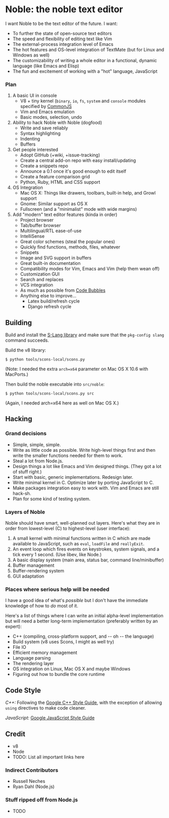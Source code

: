 # Noble: the noble text editor #

I want Noble to be the text editor of the future. I want:

* To further the state of open-source text editors
* The speed and flexibility of editing text like Vim
* The external-process integration level of Emacs
* The hot features and OS-level integration of TextMate (but for Linux
  and Windows as well)
* The customizability of writing a whole editor in a functional,
  dynamic language (like Emacs and Elisp)
* The fun and excitement of working with a "hot" language, JavaScript

### Plan ###

1. A basic UI in console
   * V8 + tiny kernel (`binary`, `io`, `fs`, `system` and `console` modules specified by [CommonJS](http://wiki.commonjs.org/wiki/CommonJS)
   * Vim and Emacs emulation
   * Basic modes, selection, undo
1. Ability to hack Noble with Noble (dogfood)
   * Write and save reliably
   * Syntax highlighting
   * Indenting
   * Buffers
1. Get people interested
   * Adopt GitHub (+wiki, +issue-tracking)
   * Create a central add-on repo with easy install/updating
   * Create a snippets repo
   * Announce a 0.1 once it's good enough to edit itself
   * Create a feature comparison grid
   * Python, Ruby, HTML and CSS support
1. OS Integration
   * Mac OS X: Things like drawers, toolbars, built-in help, and Growl support
   * Gnome: Similar support as OS X
   * Fullscreen (and a "minimalist" mode with wide margins)
1. Add "modern" text editor features (kinda in order)
   * Project browser
   * Tab/buffer browser
   * Multilingual/RTL ease-of-use
   * IntelliSense
   * Great color schemes (steal the popular ones)
   * Quickly find functions, methods, files, whatever
   * Snippets
   * Image and SVG support in buffers
   * Great built-in documentation
   * Compatibility modes for Vim, Emacs and Vim (help them wean off)
   * Customization GUI
   * Search and replaces
   * VCS integration
   * As much as possible from
     [Code Bubbles](http://WWW.cs.brown.edu/people/acb/codebubbles_site.HM)
   * Anything else to improve...
     * Latex build/refresh cycle
     * Django refresh cycle

## Building ##

Build and install the [S-Lang library](http://www.jedsoft.org/slang/) and make sure that the `pkg-config slang` command succeeds.

Build the v8 library:

    $ python tools/scons-local/scons.py

(Note: I needed the extra `arch=x64` parameter on Mac OS X 10.6 with MacPorts.)

Then build the noble executable into `src/noble`:

    $ python tools/scons-local/scons.py src

(Again, I needed arch=x64 here as well on Mac OS X.)

## Hacking ##

### Grand decisions ###

* Simple, simple, simple.
* Write as little code as possible. Write high-level things first and
  then write the smaller functions needed for them to work.
* Steal a lot from Node.js.
* Design things a lot like Emacs and Vim designed things. (They got a
  lot of stuff right.)
* Start with basic, generic implementations. Redesign later.
* Write minimal kernel in C. Optimize later by porting JavaScript to
  C.
* Make packages integration easy to work with. Vim and Emacs are still
  hack-sh.
* Plan for some kind of testing system.

### Layers of Noble ###

Noble should have smart, well-planned out layers. Here's what they are
in order from lowest-level (C) to highest-level (user interface):

1. A small kernel with minimal functions written in C which are made
   available to JavaScript, such as `eval`, `loadFile` and `reallyExit`.
1. An event loop which fires events on keystrokes, system signals, and
   a tick every 1 second. (Use libev, like Node.)
1. A basic display system (main area, status bar, command line/minibuffer)
1. Buffer management
1. Buffer-rendering system
1. GUI adaptation

### Places where serious help will be needed ###

I have a good idea of what's _possible_ but I don't have the
immediate knowledge of how to _do_ most of it.

Here's a list of things where I can write an initial alpha-level
implementation but will need a better long-term implementation
(preferably written by an expert):

* C++ (compiling, cross-platform support, and -- oh -- the language)
* Build system (v8 uses Scons, I might as well try)
* File IO
* Efficient memory management
* Language parsing
* The rendering layer
* OS integration on Linux, Mac OS X and maybe Windows
* Figuring out how to bundle the core runtime

## Code Style ##

*C++:* Following the [Google C++ Style Guide](http://google-styleguide.googlecode.com/svn/trunk/cppguide.xml), with the exception of allowing `using` directives to make code cleaner.

*JavaScript:* [Google JavaScript Style Guide](http://google-styleguide.googlecode.com/svn/trunk/javascriptguide.xml)

## Credit ##

* v8
* Node
* TODO: List all important links here

### Indirect Contributors ###

* Russell Neches
* Ryan Dahl (Node.js)

### Stuff ripped off from Node.js ##

* TODO
